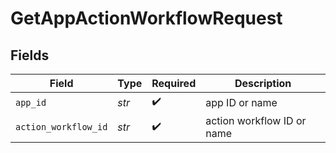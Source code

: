# GetAppActionWorkflowRequest


## Fields

| Field                      | Type                       | Required                   | Description                |
| -------------------------- | -------------------------- | -------------------------- | -------------------------- |
| `app_id`                   | *str*                      | :heavy_check_mark:         | app ID or name             |
| `action_workflow_id`       | *str*                      | :heavy_check_mark:         | action workflow ID or name |